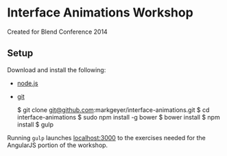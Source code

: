 # Interface Animations Workshop
Created for Blend Conference 2014

## Setup
Download and install the following:

  * [node.js](http://nodejs.org)
  * [git](http://git-scm.com)

    $ git clone git@github.com:markgeyer/interface-animations.git
    $ cd interface-animations
    $ sudo npm install -g bower
    $ bower install
    $ npm install
    $ gulp

Running `gulp` launches [localhost:3000](http://localhost:3000) to the exercises needed for the AngularJS portion of the workshop.
